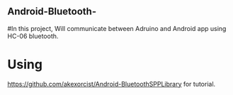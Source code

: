 ## Android-Bluetooth-
#In this project, Will communicate between Adruino and Android app using HC-06 bluetooth.
# Using 
https://github.com/akexorcist/Android-BluetoothSPPLibrary 
for tutorial.
